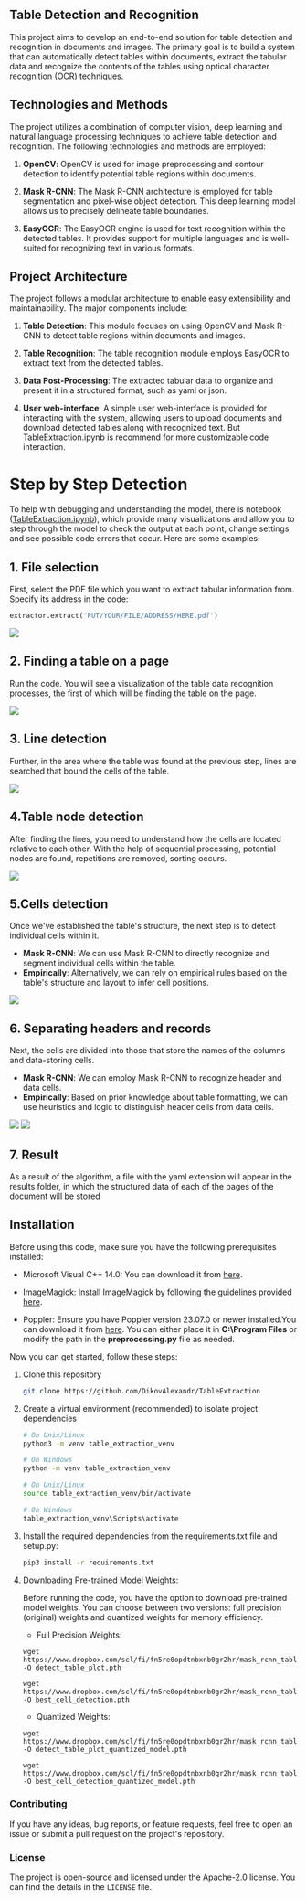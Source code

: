 ## Table Detection and Recognition

This project aims to develop an end-to-end solution for table detection and recognition in documents and images. The primary goal is to build a system that can automatically detect tables within documents, extract the tabular data and recognize the contents of the tables using optical character recognition (OCR) techniques.

## Technologies and Methods

The project utilizes a combination of computer vision, deep learning and natural language processing techniques to achieve table detection and recognition. The following technologies and methods are employed:

1. **OpenCV**: OpenCV is used for image preprocessing and contour detection to identify potential table regions within documents.

2. **Mask R-CNN**: The Mask R-CNN architecture is employed for table segmentation and pixel-wise object detection. This deep learning model allows us to precisely delineate table boundaries.

3. **EasyOCR**: The EasyOCR engine is used for text recognition within the detected tables. It provides support for multiple languages and is well-suited for recognizing text in various formats.

## Project Architecture

The project follows a modular architecture to enable easy extensibility and maintainability. The major components include:

1. **Table Detection**: This module focuses on using OpenCV and Mask R-CNN to detect table regions within documents and images.

2. **Table Recognition**: The table recognition module employs EasyOCR to extract text from the detected tables.

3. **Data Post-Processing**: The extracted tabular data to organize and present it in a structured format, such as yaml or json.

4. **User web-interface**: A simple user web-interface is provided for interacting with the system, allowing users to upload documents and download detected tables along with recognized text. But TableExtraction.ipynb is recommend for more customizable code interaction.

# Step by Step Detection
To help with debugging and understanding the model, there is notebook ([TableExtraction.ipynb](TableExtraction/TableExtraction.ipynb)), which provide many visualizations and allow you to step through the model to check the output at each point, change settings and see possible code errors that occur. Here are some examples:

## 1. File selection
First, select the PDF file which you want to extract tabular information from. Specify its address in the code:
```python
extractor.extract('PUT/YOUR/FILE/ADDRESS/HERE.pdf')
```
![](assets/page.png)

## 2. Finding a table on a page
Run the code. You will see a visualization of the table data recognition processes, the first of which will be finding the table on the page.

![](assets/mask.png)

## 3. Line detection
Further, in the area where the table was found at the previous step, lines are searched that bound the cells of the table.

![](assets/lines.png)

## 4.Table node detection
After finding the lines, you need to understand how the cells are located relative to each other. With the help of sequential processing, potential nodes are found, repetitions are removed, sorting occurs.

![](assets/nodes.png)

## 5.Cells detection
Once we've established the table's structure, the next step is to detect individual cells within it.
 - **Mask R-CNN**: We can use Mask R-CNN to directly recognize and segment individual cells within the table.
 - **Empirically**: Alternatively, we can rely on empirical rules based on the table's structure and layout to infer cell positions.

![](assets/cells.png)

## 6. Separating headers and records
Next, the cells are divided into those that store the names of the columns and data-storing cells.
 - **Mask R-CNN**: We can employ Mask R-CNN to recognize header and data cells.
 - **Empirically**: Based on prior knowledge about table formatting, we can use heuristics and logic to distinguish header cells from data cells.

![](assets/header.png)
![](assets/records.png)

## 7. Result
As a result of the algorithm, a file with the yaml extension will appear in the results folder, in which the structured data of each of the pages of the document will be stored

## Installation

Before using this code, make sure you have the following prerequisites installed:

- Microsoft Visual C++ 14.0: You can download it from [here](https://visualstudio.microsoft.com/downloads/).

- ImageMagick: Install ImageMagick by following the guidelines provided [here](https://docs.wand-py.org/en/latest/guide/install.html#install-imagemagick_on-windows).

- Poppler: Ensure you have Poppler version 23.07.0 or newer installed.You can download it from [here](https://github.com/oschwartz10612/poppler-windows/releases/). You can either place it in **C:\Program Files** or modify the path in the **preprocessing.py** file as needed.

Now you can get started, follow these steps:

1. Clone this repository
   ```bash
   git clone https://github.com/DikovAlexandr/TableExtraction
   ```
2. Create a virtual environment (recommended) to isolate project dependencies
   ```bash
   # On Unix/Linux
   python3 -m venv table_extraction_venv

   # On Windows
   python -m venv table_extraction_venv
   ```
   ```bash
   # On Unix/Linux
   source table_extraction_venv/bin/activate

   # On Windows
   table_extraction_venv\Scripts\activate
   ```
3. Install the required dependencies from the requirements.txt file and setup.py:
   ```bash
   pip3 install -r requirements.txt
   ```
4. Downloading Pre-trained Model Weights:

   Before running the code, you have the option to download pre-trained model weights. You can choose between two versions: full precision (original) weights and quantized weights for memory efficiency.

   - Full Precision Weights:

   ```bach
   wget https://www.dropbox.com/scl/fi/fn5re0opdtnbxnb0gr2hr/mask_rcnn_tablebank_cfg.h5 -O detect_table_plot.pth
   ```

   ```bach
   wget https://www.dropbox.com/scl/fi/fn5re0opdtnbxnb0gr2hr/mask_rcnn_tablebank_cfg.h5 -O best_cell_detection.pth
   ```

   - Quantized Weights:

   ```bach
   wget https://www.dropbox.com/scl/fi/fn5re0opdtnbxnb0gr2hr/mask_rcnn_tablebank_cfg.h5 -O detect_table_plot_quantized_model.pth
   ```

   ```bach
   wget https://www.dropbox.com/scl/fi/fn5re0opdtnbxnb0gr2hr/mask_rcnn_tablebank_cfg.h5 -O best_cell_detection_quantized_model.pth
   ```

### Contributing

If you have any ideas, bug reports, or feature requests, feel free to open an issue or submit a pull request on the project's repository.

### License
The project is open-source and licensed under the Apache-2.0 license. You can find the details in the `LICENSE` file.
